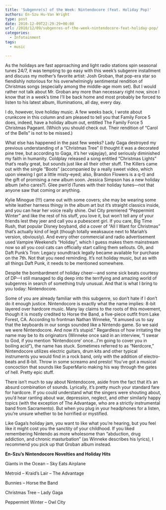 ```yaml
---
title: 'Subgenre(s) of the Week: Nintendocore (feat. Holiday Pop)'
authors: En-Szu Hu-Van Wright
type: post
date: 2010-12-09T22:29:29+00:00
url: /2010/12/09/subgenres-of-the-week-nintendocore-feat-holiday-pop/
categories:
  - Infotainment
tags:
  - music

---
```

As the holidays are fast approaching and light radio stations spin seasonal tunes 24/7, it was tempting to go easy with this week’s subgenre installment and discuss my mother’s favorite artist: Josh Groban, that pop-era star so fiendishly notorious for his overwhelmingly sentimental rendition of Christmas songs (especially among the middle-age mom set). But I would rather not talk about Mr. Groban any more than necessary right now, since I know that in a week’s time I’ll be back home and most probably be forced to listen to his latest album, Illuminations, all day, every day.

I do, however, love holiday music. A few weeks back, I wrote about crunkcore in this column and am pleased to tell you that Family Force 5 does, indeed, have a holiday album out, entitled The Family Force 5 Christmas Pageant. (Which you should check out. Their rendition of “Carol of the Bells” is not to be missed.)

What else has happened in the past few weeks? Lady Gaga destroyed my previous understanding of a “Christmas Tree” (I thought it was a decorated pine tree, but according to Gaga, it’s her vajayjay), and seriously diminished my faith in humanity. Coldplay released a song entitled “Christmas Lights” that’s really great, but sounds just like all their other stuff. The Killers came out with the single “Boots” (accompanied by a really sweet video, which upon viewing I got a little misty-eyed; also, Brandon Flowers is a q-t) and the gift of promising a new album soon. Jessica Simpson has a new holiday album (who cares?). Glee pwn’d iTunes with their holiday tunes—not that anyone saw that coming or anything.

Kylie Minogue (!!!) came out with some covers; she may be wearing some white leather harness thingy in the album art but it’s straight classics inside, and you can hear her voice really shine. Owl City premiered “Peppermint Winter” and like the rest of his stuff, you love it, but won’t tell any of your friends lest they jeer and call you a pubescent girl. If you care, Big Time Rush, that popular Disney boyband, did a cover of “All I Want for Christmas” that’s actually kind of legit (though totally weaksauce next to Mariah’s version, obviously). And every other commercial and radio advertisement used Vampire Weekend’s “Holiday”, which I guess makes them mainstream now so all you cool cats can officially start calling them sellouts. Oh, and Daft Punk’s Tron: Legacy soundtrack legally became available for purchase on the 7th. Not that you need reminding. It’s not holiday music, but as with all things Daft Punk, it needs to be mentioned somewhere.

Despite the bombardment of holiday cheer—and some sick beats courtesy of DP—I still managed to dig deep into the terrifying and amazing world of subgenres in search of something truly unusual. And that is what I bring to you today: Nintendocore.

Some of you are already familiar with this subgenre, so don’t hate if I don’t do it enough justice. Nintendocore is exactly what the name implies: 8-bit layered over hardcore music. Many lay claims to the roots of this movement, though it is mostly credited to Horse the Band, a five-piece outfit from Lake Forest, CA. According to frontman Nathan Winneke, “it amused us to say that the keyboards in our songs sounded like a Nintendo game. So we said we were Nintendocore. And now it’s stupid.” Regardless of how irritating the name may be to its originators (Winneke once said in an interview, “I swear to God, if you mention ‘Nintendocore’ once…I’m going to cover you in boiling acid”), the name has stuck. Sometimes referred to as “Nerdcore,” Nintendocore utilizes electric guitars, drum kits and other typical instruments you would find in a rock band, only with the addition of electro-beats and 8-bit. Throw in some screamo and presto! You’ve got a musical concoction that sounds like SuperMario making his way through the gates of hell. Pretty epic stuff.

There isn’t much to say about Nintendocore, aside from the fact that it’s an absurd combination of sounds. Lyrically, it’s pretty much your standard fare for hardcore. If you could understand what the singers were shouting about, you’d hear ranting about war, depression, neglect, and other similarly happy topics (with the exception of The Advantage, who are a strictly instrumental band from Sacramento). But when you plug in your headphones for a listen, you’re unsure whether to be horrified or mystified.

Like Gaga’s holiday jam, you want to like what you’re hearing, but you feel like it might cost you the sanctity of your childhood. If you liked remembering Nintendo as more wholesome than “abduction, drug addiction, and chronic masturbation” (as Winneke describes his lyrics), I recommend you pick up that Groban album instead.

**En-Szu’s Nintendocore Novelties and Holiday Hits**

Giants in the Ocean &#8211; Sky Eats Airplane

Metroid &#8211; Kraid&#8217;s Lair &#8211; The Advantage

Bunnies &#8211; Horse the Band

Christmas Tree &#8211; Lady Gaga

Peppermint Winter &#8211; Owl City
